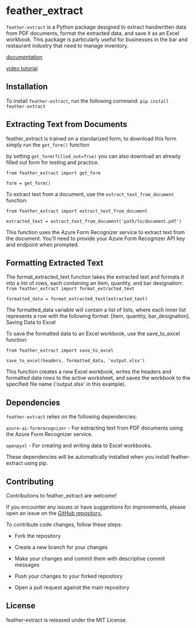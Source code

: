 # feather_extract

`feather-extract` is a Python package designed to extract handwritten data from PDF documents, format the extracted data, and save it as an Excel workbook. This package is particularly useful for businesses in the bar and restaurant industry that need to manage inventory.

[documentation](https://pypi.org/project/feather-extract/0.1.16/)

[video tutorial](https://www.youtube.com/watch?v=s1YWwMr3lRk)

## Installation

To install `feather-extract`, run the following command:
`pip install feather-extract`

## Extracting Text from Documents

feather_extract is trained on a standarized form, to download this form simply run the `get_form()` function

by setting `get_form(filled_out=True)` you can also download an already filled out form for testing and practice.

`from feather_extract import get_form`

`form = get_form()`

To extract text from a document, use the `extract_text_from_document` function:

`from feather_extract import extract_text_from_document`

`extracted_text = extract_text_from_document('path/to/document.pdf')`

This function uses the Azure Form Recognizer service to extract text from the document. You'll need to provide your Azure Form Recognizer API key and endpoint when prompted.

## Formatting Extracted Text

The format_extracted_text function takes the extracted text and formats it into a list of rows, each containing an item, quantity, and bar designation:
`from feather_extract import format_extracted_text`

`formatted_data = format_extracted_text(extracted_text)`

The formatted_data variable will contain a list of lists, where each inner list represents a row with the following format: [item, quantity, bar_designation].
Saving Data to Excel

To save the formatted data to an Excel workbook, use the save_to_excel function:

`from feather_extract import save_to_excel`

`save_to_excel(headers, formatted_data, 'output.xlsx')`

This function creates a new Excel workbook, writes the headers and formatted data rows to the active worksheet, and saves the workbook to the specified file name ('output.xlsx' in this example).

## Dependencies

`feather-extract` relies on the following dependencies:

`azure-ai-formrecognizer` - For extracting text from PDF documents using the Azure Form Recognizer service.

`openpyxl` - For creating and writing data to Excel workbooks.

These dependencies will be automatically installed when you install feather-extract using pip.

## Contributing
Contributions to feather_extract are welcome! 

If you encounter any issues or have suggestions for improvements, please open an issue on the [GitHub repository.](https://github.com/hofmannj0n/feather-extract)

To contribute code changes, follow these steps:

- Fork the repository

- Create a new branch for your changes

- Make your changes and commit them with descriptive commit messages

- Push your changes to your forked repository

- Open a pull request against the main repository

## License
feather-extract is released under the MIT License. 
